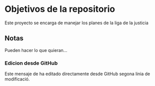 # Objetivos de la repositorio

Este proyecto se encarga de manejar los planes de la liga de la justicia


## Notas
Pueden hacer lo que quieran...


### Edicion desde GitHub
Este mensaje de ha editado directamente desde GitHub
segona linia de modificació.

